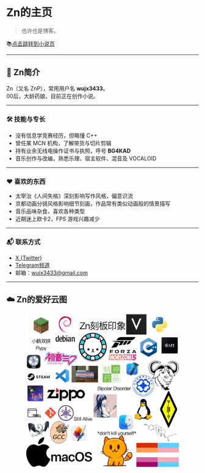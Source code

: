 # Zn的主页

> 也许也是博客。

📚[点击跳转到小说页](./Novel)

---

## 👤 Zn简介

Zn（又名 ZnP），常用用户名 **wujx3433**。  
00后，大龄药娘，目前正在创作小说。

---

### 🛠️ 技能与专长

- 没有信息学竞赛经历，但略懂 C++
- 曾任某 MCN 机构，了解带货与切片剪辑
- 持有业余无线电操作证书与执照，呼号 **BG4KAD**
- 音乐创作与改编，熟悉乐理、宿主软件、混音及 VOCALOID

---

### ❤️ 喜欢的东西

- 太宰治《人间失格》深刻影响写作风格，偏意识流
- 京都动画分镜风格影响细节刻画，作品常有类似动画般的情景描写
- 音乐品味杂食，喜欢各种类型
- 近期迷上欧卡2，FPS 游戏兴趣减少

---

### 📬 联系方式

- [X (Twitter)](https://x.com/wujx3433)
- [Telegram频道](https://t.me/ZnP_mansion)
- 邮箱：wujx3433@gmail.com

---

## ☁️ Zn的爱好云图

<p align="center">
  <img src="https://raw.githubusercontent.com/wujx3433/wujx3433/refs/heads/main/Source/Zn刻板印象.png" width="400px" />
</p>

